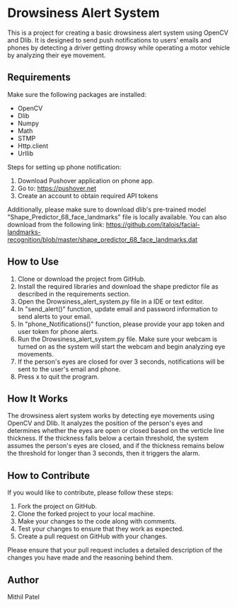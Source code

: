# Drowsiness Alert System

This is a project for creating a basic drowsiness alert system using OpenCV and Dlib. It is designed to send push notifications to users’ emails and phones by detecting a driver getting drowsy while operating a motor vehicle by analyzing their eye movement.

## Requirements
Make sure the following packages are installed:
- OpenCV
- Dlib
- Numpy
- Math
- STMP 
- Http.client
- Urllib

Steps for setting up phone notification:
1. Download Pushover application on phone app.
2. Go to: https://pushover.net
3. Create an account to obtain required API tokens


Additionally, please make sure to download dlib's pre-trained model "Shape_Predictor_68_face_landmarks" file is locally available. 
You can also download from the following link: https://github.com/italojs/facial-landmarks-recognition/blob/master/shape_predictor_68_face_landmarks.dat

## How to Use
1. Clone or download the project from GitHub.
2. Install the required libraries and download the shape predictor file as described in the requirements section.
3. Open the Drowsiness_alert_system.py file in a IDE or text editor.
4. In "send_alert()" function, update email and password information to send alerts to your email.
5. In "phone_Notifications()" function, please provide your app token and user token for phone alerts.
6. Run the Drowsiness_alert_system.py file. Make sure your webcam is turned on as the system will start the webcam and begin analyzing eye movements.
7. If the person's eyes are closed for over 3 seconds, notifications will be sent to the user's email and phone.
8. Press x to quit the program.

## How It Works
The drowsiness alert system works by detecting eye movements using OpenCV and Dlib. It analyzes the position of the person's eyes and determines whether 
the eyes are open or closed based on the verticle line thickness. If the thickness falls below a certain threshold, the system assumes the person's eyes
are closed, and if the thickness remains below the threshold for longer than 3 seconds, then it triggers the alarm.

## How to Contribute
If you would like to contribute, please follow these steps:

1. Fork the project on GitHub.
2. Clone the forked project to your local machine.
3. Make your changes to the code along with comments.
4. Test your changes to ensure that they work as expected.
5. Create a pull request on GitHub with your changes.

Please ensure that your pull request includes a detailed description of the changes you have made and the reasoning behind them. 

## Author 
Mithil Patel

